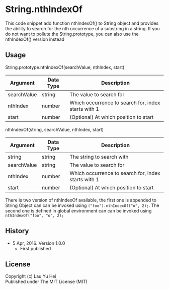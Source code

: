 # String.nthIndexOf
This code snippet add function nthIndexOf() to String object and provides the ability to search for the nth occurrence of a substring in a string. If you do not want to pollute the String.prototype, you can also use the nthIndexOf() version instead

## Usage 
String.prototype.nthIndexOf(searchValue, nthIndex, start)  
  
| Argument    | Data Type | Description                                         |
|-------------|-----------|-----------------------------------------------------|
| searchValue | string    | The value to search for                             |
| nthIndex    | number    | Which occurrence to search for, index starts with 1 |
| start       | number    | (Optional) At which position to start               |
  
  
nthIndexOf(string, searchValue, nthIndex, start)
  
| Argument    | Data Type | Description                                         |
|-------------|-----------|-----------------------------------------------------|
| string      | string    | The string to search with                           |
| searchValue | string    | The value to search for                             |
| nthIndex    | number    | Which occurrence to search for, index starts with 1 |
| start       | number    | (Optional) At which position to start               |

There is two version of nthIndexOf available, the first one is appended to String Object can can be invoked using ```("foo").nthIndexOf("o", 2);```. The second one is defined in global environment can can be invoked using ```nthIndexOf("foo", "o", 2);```
  
## History
* 5 Apr, 2016. Version 1.0.0
  * First published
  
## License
Copyright (c) Lau Yu Hei  
Published under The MIT License (MIT)
